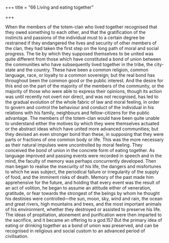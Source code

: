 +++
title = "66 Living and eating together"

+++

When the members of the totem-clan who lived together recognised that they owed something to each other, and that the gratification of the instincts and passions of the individual must to a certain degree be restrained if they endangered the lives and security of other members of the clan, they had taken the first step on the long path of moral and social progress. The tie by which they supposed themselves to be united was quite different from those which have constituted a bond of union between the communities who have subsequently lived together in the tribe, the city-state and the country. These have been a common religion, common language, race, or loyalty to a common sovereign; but the real bond has throughout been the common good or the public interest. And the desire for this end on the part of the majority of the members of the community, or the majority of those who were able to express their opinions, though its action was until recently not overt nor direct, and was not recognised, has led to the gradual evolution of the whole fabric of law and moral feeling, in order to govern and control the behaviour and conduct of the individual in his relations with his family, neighbours and fellow-citizens for the public advantage. The members of the totem-clan would have been quite unable to understand either the motives by which they were themselves actuated or the abstract ideas which have united more advanced communities; but they devised an even stronger bond than these, in supposing that they were parts or fractions of one common body or life. This was the more necessary as their natural impulses were uncontrolled by moral feeling. They conceived the bond of union in the concrete form of eating together. As language improved and passing events were recorded in speech and in the mind, the faculty of memory was perhaps concurrently developed. Then man began to realise the insecurity of his life, the dangers and misfortunes to which he was subject, the periodical failure or irregularity of the supply of food, and the imminent risks of death. Memory of the past made him apprehensive for the future, and holding that every event was the result of an act of volition, he began to assume an attitude either of veneration, gratitude, or fear towards the strongest of the beings by whom he thought his destinies were controlled—the sun, moon, sky, wind and rain, the ocean and great rivers, high mountains and trees, and the most important animals of his environment, whether they destroyed or assisted to preserve his life. The ideas of propitiation, atonement and purification were then imparted to the sacrifice, and it became an offering to a god.157 But the primary idea of eating or drinking together as a bond of union was preserved, and can be recognised in religious and social custom to an advanced period of civilisation. 


